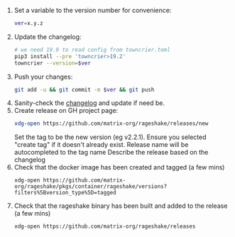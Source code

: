 1. Set a variable to the version number for convenience:
   ```sh
   ver=x.y.z
   ```
1. Update the changelog:
   ```sh
   # we need 19.9 to read config from towncrier.toml
   pip3 install --pre 'towncrier>19.2'
   towncrier --version=$ver
   ```
1. Push your changes:
   ```sh
   git add -u && git commit -m $ver && git push
   ```
1. Sanity-check the
   [changelog](https://github.com/matrix-org/rageshake/blob/master/CHANGES.md)
   and update if need be.
1. Create release on GH project page:
   ```sh
   xdg-open https://github.com/matrix-org/rageshake/releases/new
   ```
   Set the tag to be the new version (eg v2.2.1).
    Ensure you selected "create tag" if it doesn't already exist.
    Release name will be autocompleted to the tag name
   Describe the release based on the changelog
1. Check that the docker image has been created and tagged (a few mins)
   ```
   xdg-open https://github.com/matrix-org/rageshake/pkgs/container/rageshake/versions?filters%5Bversion_type%5D=tagged
   ```
1. Check that the rageshake binary has been built and added to the release (a few mins)
   ```
   xdg-open https://github.com/matrix-org/rageshake/releases
   ```
